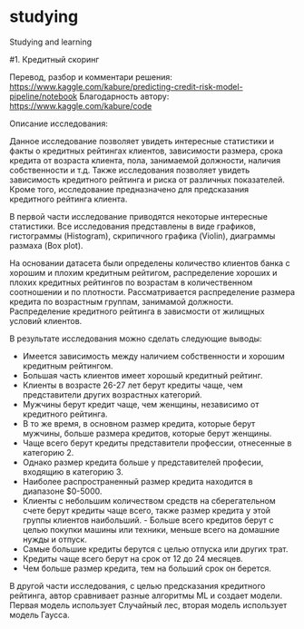 # studying
Studying and learning 

#1. Кредитный скоринг 

Перевод, разбор и комментари решения:
https://www.kaggle.com/kabure/predicting-credit-risk-model-pipeline/notebook
Благодарность автору: https://www.kaggle.com/kabure/code

Описание исследования:

Данное исследование позволяет увидеть интересные статистики и факты о кредитных рейтингах клиентов, зависимости размера, срока кредита от возраста клиента, пола, занимаемой должности, наличия собственности и т.д. Также исследования позволяет увидеть зависимость кредитного рейтинга и риска от различных показателей. Кроме того, исследование предназначено для предсказания кредитного рейтинга клиента. 

В первой части исследование приводятся некоторые интересные статистики. Все исследования представлены в виде графиков, гистограммы (Histogram), скрипичного графика (Violin), диаграммы размаха (Box plot).

На основании датасета были определены количество клиентов банка с хорошим и плохим кредитным рейтигом, распределение хороших и плохих кредитных рейтингов по возрастам в количественном соотношении и по плотности. Рассматривается распределение размера кредита по возрастным группам, занимамой должности. Распределение кредитного рейтинга в зависмости от жилищных условий клиентов. 

В результате исследования можно сделать следующие выводы:
- Имеется зависимость между наличием собственности и хорошим кредитным рейтингом. 
- Большая часть клиентов имеет хорошый кредитный рейтинг. 
- Клиенты в возрасте 26-27 лет берут кредиты чаще, чем представители других возрастных категорий. 
- Мужчины берут кредит чаще, чем женщины, независимо от кредитного рейтинга. 
- В то же время, в основном размер кредита, которые берут мужчины, больше размера кредитов, которые берут женщины. 
- Чаще всего берут кредиты представители профессии, отнесенные в категорию 2. 
- Однако размер кредита больше у представителей професии, входящию в категорию 3.
- Наиболее распространенный размер кредита находится в диапазоне $0-5000. 
- Клиенты с небольшим количеством средств на сберегательном счете берут кредиты чаще всего, также размер кредита у этой группы клиентов наибольший. - Больше всего кредитов берут с целью покупки машины или техники, меньше всего на домашние нужды и отпуск. 
- Самые большие кредиты берутся с целью отпуска или других трат. 
- Кредиты чаще всего берут на срок от 12 до 24 месяцев. 
- Чем больше размер кредита, тем на больший срок он берется. 

В другой части исследования, с целью предсказания кредитного рейтинга, автор сравнивает разные алгоритмы ML и создает модели. Первая модель использует Случайный лес, вторая модель использует модель Гаусса.

